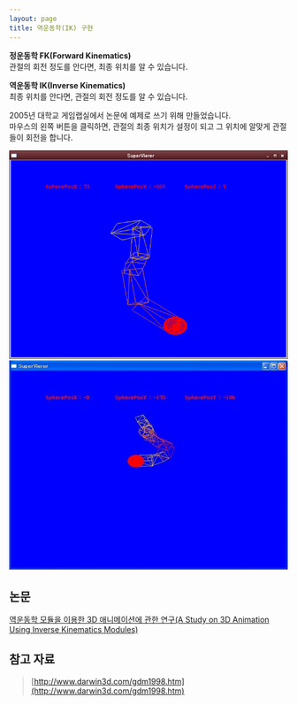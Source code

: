 ```yaml
---
layout: page
title: 역운동학(IK) 구현
---
```


**정운동학 FK(Forward Kinematics)**  
관절의 회전 정도를 안다면, 최종 위치를 알 수 있습니다.  

**역운동학 IK(Inverse Kinematics)**  
최종 위치를 안다면, 관절의 회전 정도를 알 수 있습니다.  
 
2005년 대학교 게임랩실에서 논문에 예제로 쓰기 위해 만들었습니다.  
마우스의 왼쪽 버튼을 클릭하면, 관절의 최종 위치가 설정이 되고 그 위치에 알맞게 관절들이 회전을 합니다.  

![image](/assets/images/games/ik/1.jpg)
![image](/assets/images/games/ik/2.jpg)

## 논문
[역운동학 모듈을 이용한 3D 애니메이션에 관한 연구(A Study on 3D Animation Using Inverse Kinematics Modules)](http://www.dbpia.co.kr/Journal/ArticleDetail/NODE01616414)

## 참고 자료
> [http://www.darwin3d.com/gdm1998.htm](http://www.darwin3d.com/gdm1998.htm)
